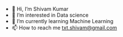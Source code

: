 - 👋 Hi, I’m Shivam Kumar
- 👀 I’m interested in Data science
- 🌱 I’m currently learning Machine Learning
- 📫 How to reach me txt.shivam@gmail.com
